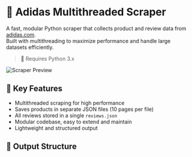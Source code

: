 # 🧵 Adidas Multithreaded Scraper

A fast, modular Python scraper that collects product and review data from [adidas.com](https://www.adidas.com).  
Built with multithreading to maximize performance and handle large datasets efficiently.

> 📣 Requires Python 3.x

![Scraper Preview](URL_TO_YOUR_IMAGE_HERE)

## 🚀 Key Features

- Multithreaded scraping for high performance  
- Saves products in separate JSON files (10 pages per file)  
- All reviews stored in a single `reviews.json`  
- Modular codebase, easy to extend and maintain  
- Lightweight and structured output

## 📁 Output Structure
